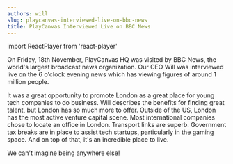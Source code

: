 ```yaml
---
authors: will
slug: playcanvas-interviewed-live-on-bbc-news
title: PlayCanvas Interviewed Live on BBC News
---
```


import ReactPlayer from 'react-player'

On Friday, 18th November, PlayCanvas HQ was visited by BBC News, the world's largest broadcast news organization. Our CEO Will was interviewed live on the 6 o'clock evening news which has viewing figures of around 1 million people.

<ReactPlayer width="100%" height="auto" playing controls src="/img/BBC-London-Evening-News-18_11_2016.mp4" />

<!-- truncate -->

It was a great opportunity to promote London as a great place for young tech companies to do business. Will describes the benefits for finding great talent, but London has so much more to offer. Outside of the US, London has the most active venture capital scene. Most international companies chose to locate an office in London. Transport links are superb. Government tax breaks are in place to assist tech startups, particularly in the gaming space. And on top of that, it's an incredible place to live.

We can't imagine being anywhere else!
